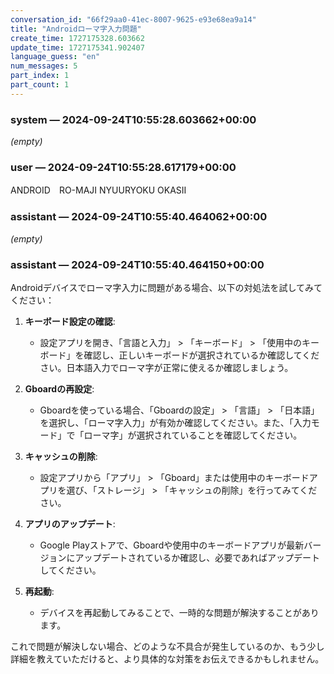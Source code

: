 ```yaml
---
conversation_id: "66f29aa0-41ec-8007-9625-e93e68ea9a14"
title: "Androidローマ字入力問題"
create_time: 1727175328.603662
update_time: 1727175341.902407
language_guess: "en"
num_messages: 5
part_index: 1
part_count: 1
---
```


### system — 2024-09-24T10:55:28.603662+00:00

_(empty)_

### user — 2024-09-24T10:55:28.617179+00:00

ANDROID　RO-MAJI NYUURYOKU OKASII

### assistant — 2024-09-24T10:55:40.464062+00:00

_(empty)_

### assistant — 2024-09-24T10:55:40.464150+00:00

Androidデバイスでローマ字入力に問題がある場合、以下の対処法を試してみてください：

1. **キーボード設定の確認**:
   - 設定アプリを開き、「言語と入力」 > 「キーボード」 > 「使用中のキーボード」を確認し、正しいキーボードが選択されているか確認してください。日本語入力でローマ字が正常に使えるか確認しましょう。

2. **Gboardの再設定**:
   - Gboardを使っている場合、「Gboardの設定」 > 「言語」 > 「日本語」を選択し、「ローマ字入力」が有効か確認してください。また、「入力モード」で「ローマ字」が選択されていることを確認してください。

3. **キャッシュの削除**:
   - 設定アプリから「アプリ」 > 「Gboard」または使用中のキーボードアプリを選び、「ストレージ」 > 「キャッシュの削除」を行ってみてください。

4. **アプリのアップデート**:
   - Google Playストアで、Gboardや使用中のキーボードアプリが最新バージョンにアップデートされているか確認し、必要であればアップデートしてください。

5. **再起動**:
   - デバイスを再起動してみることで、一時的な問題が解決することがあります。

これで問題が解決しない場合、どのような不具合が発生しているのか、もう少し詳細を教えていただけると、より具体的な対策をお伝えできるかもしれません。
